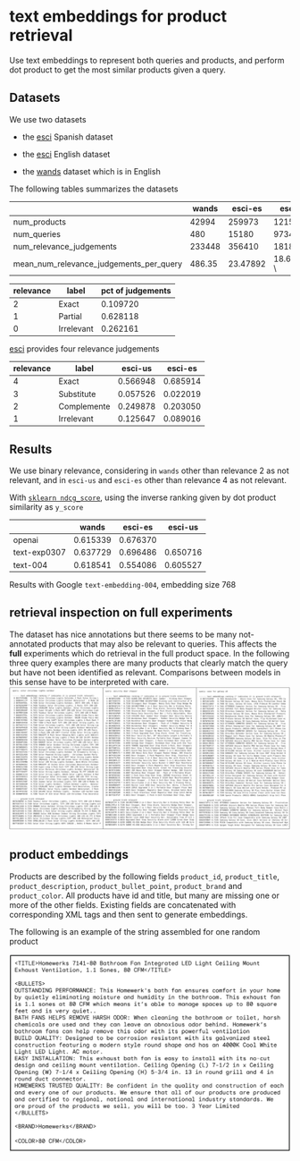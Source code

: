 
# text embeddings for product retrieval

Use text embeddings to represent both queries and products, and perform dot product to get the most similar products given a query.

## Datasets


We use two datasets

- the [esci](https://github.com/amazon-science/esci-data) Spanish dataset

- the [esci](https://github.com/amazon-science/esci-data) English dataset

- the [wands](https://github.com/wayfair/WANDS) dataset which is in English

The following tables summarizes the datasets

|   | wands  | esci-es  | esci-us  |
|---|---|---|---|
|num_products | 42994 | 259973 | 1215851 |
|num_queries | 480 | 15180 | 97345 |
|num_relevance_judgements | 233448 | 356410 | 1818825 |
| mean_num_relevance_judgements_per_query | 486.35 | 23.47892 | 18.684319 \





|relevance|label| pct of judgements|
|---|---|---|
|2 |Exact |    0.109720|
|1 |Partial|    0.628118|
|0 |Irrelevant|    0.262161|


[esci](https://github.com/amazon-science/esci-data) provides four relevance judgements


|relevance|label|esci-us|esci-es|
|---|---|---|---|
|4 | Exact |   0.566948 | 0.685914
|3 | Substitute |  0.057526 | 0.022019
|2 | Complemente |  0.249878  | 0.203050
|1 | Irrelevant |   0.125647 | 0.089016

## Results

 We use binary relevance, considering in `wands` other than relevance 2 as not relevant, and in `esci-us` and `esci-es` other than relevance 4 as not relevant.

With [`sklearn ndcg_score`](https://scikit-learn.org/stable/modules/generated/sklearn.metrics.ndcg_score.html), using the inverse ranking given by dot product similarity as `y_score`

|	| wands|	esci-es	|esci-us|
|---|---|---|---|
|openai	|0.615339|	0.676370|	|0.623495|
|text-exp0307|	0.637729	|0.696486	|0.650716|
|text-004	|0.618541	|0.554086	|0.605527|



Results with Google `text-embedding-004`, embedding size 768

## retrieval inspection on full experiments

The dataset has nice annotations but there seems to be many not-annotated products that may also be relevant to queries. This affects the **full** experiments which do retrieval in the full product space. In the following three query examples there are many products that clearly match the query but have not been identified as relevant. Comparisons between models in this sense have to be interpreted with care.![alt text](imgs/queries.png) 

## product embeddings

Products are described by the following fields `product_id`, `product_title`, `product_description`, `product_bullet_point`, `product_brand` and `product_color`. All products have id and title, but many are missing one or more of the other fields. Existing fields are concatenated with corresponding XML tags and then sent to generate embeddings. 

The following is an example of the string assembled for one random product

![alt text](imgs/product.png)